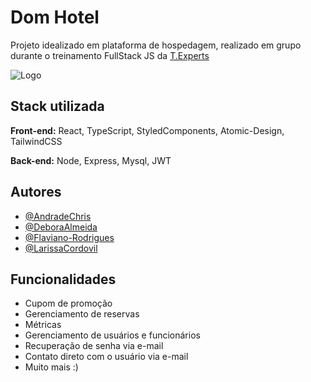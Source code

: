 
# Dom Hotel

Projeto idealizado em plataforma de hospedagem, realizado em grupo durante o treinamento FullStack JS da [T.Experts](texperts.com.br)




![Logo](http://localhost:3000/static/media/dom_logo.8f220014b68d99e09a40.webp)


## Stack utilizada

**Front-end:** React, TypeScript, StyledComponents, Atomic-Design, TailwindCSS

**Back-end:** Node, Express, Mysql, JWT


## Autores

- [@AndradeChris](https://github.com/AndradeChris)
- [@DeboraAlmeida](https://github.com/DeboraAlmeida)
- [@Flaviano-Rodrigues](https://github.com/Flaviano-Rodrigues)
- [@LarissaCordovil](https://github.com/LarissaCordovil)


## Funcionalidades

- Cupom de promoção
- Gerenciamento de reservas
- Métricas
- Gerenciamento de usuários e funcionários
- Recuperação de senha via e-mail
- Contato direto com o usuário via e-mail
- Muito mais :)

